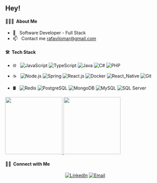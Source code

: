 
## Hey!

#### 👨🏻‍💻 &nbsp;About Me

- 🤔 &nbsp; Software Developer - Full Stack
- 📫 &nbsp; Contact me rafavilomar@gmail.com

#### 🛠 &nbsp;Tech Stack

- 🌐 &nbsp;
  ![JavaScript](https://img.shields.io/badge/-JavaScript-F7DF1E?style=flat&logo=javascript&logoColor=000000)
  ![TypeScript](https://img.shields.io/badge/-TypeScript-3178C6?style=flat&logo=TypeScript&logoColor=ffffff)
  ![Java](https://img.shields.io/badge/-Java-007396?style=flat&logo=Java&logoColor=ffffff)
  ![C#](https://img.shields.io/badge/-C_Sharp-239120?style=flat&logo=C-Sharp&logoColor=fff)
  ![PHP](https://img.shields.io/badge/-PHP-777BB4?style=flat&logo=php&logoColor=ffffff)
  
- ☕ &nbsp;
  ![Node.js](https://img.shields.io/badge/-Node_js-339933?style=flat&logo=node-js&logoColor=fff)
  ![Spring](https://img.shields.io/badge/-Spring_Boot-6DB33F?style=flat&logo=Spring&logoColor=fff)
  ![React.js](https://img.shields.io/badge/-React_js-61DAFB?style=flat&logo=react&logoColor=000000)
  ![Docker](https://img.shields.io/badge/-Docker-2496ED?style=flat&logo=Docker&logoColor=fff)
  ![React_Native](https://img.shields.io/badge/-React_native-61DAFB?style=flat&logo=react&logoColor=000000)
  ![Git](https://img.shields.io/badge/-Git-F05032?style=flat&logo=Git&logoColor=fff)
  
- 🛢 &nbsp;
  ![Redis](https://img.shields.io/badge/-Redis-DC382D?style=flat&logo=Redis&logoColor=fff)
  ![PostgreSQL](https://img.shields.io/badge/-PostgreSQL-4169E1?style=flat&logo=PostgreSQL&logoColor=fff)
  ![MongoDB](https://img.shields.io/badge/-MongoDB-47A248?style=flat&logo=MongoDB&logoColor=fff)
  ![MySQL](https://img.shields.io/badge/-MySQL-4479A1?style=flat&logo=MySQL&logoColor=ffffff)
  ![SQL Server](https://img.shields.io/badge/-Microsoft_SQL_Server-CC2927?style=flat&logo=Microsoft-SQL-Server&logoColor=ffffff)
  
<!-- 
  ![Illustrator](https://img.shields.io/badge/-Illustrator-333333?style=flat&logo=adobe-illustrator)
  ![Photoshop](https://img.shields.io/badge/-Photoshop-333333?style=flat&logo=adobe-photoshop)
  ![InDesign](https://img.shields.io/badge/-InDesign-333333?style=flat&logo=adobe-indesign)-->

<a target="_blank" href="https://github.com/rafavilomar">
  <img height="180em" src="https://github-readme-stats-eight-theta.vercel.app/api?username=rafavilomar&show_icons=true&theme=react&include_all_commits=true&count_private=true" />
  <img height="180em" src="https://github-readme-stats-eight-theta.vercel.app/api/top-langs/?username=rafavilomar&layout=compact&langs_count=8&theme=react" />
</a>

#### 🤝🏻 &nbsp;Connect with Me

<p align="center">
<a target="_blank" href="https://www.linkedin.com/in/rafael-vilomar-165536174/"><img alt="LinkedIn" src="http://img.shields.io/badge/LinkedIn-rafavilomar-black?style=flat-square&logo=LinkedIn&labelColor=0077B5&logoColor=ffffff"></a>
<a target="_blank" href="mailto:rafavilomar@gmail.com"><img alt="Email" src="http://img.shields.io/badge/Gmail-rafavilomar@gmail.com-black?style=flat-square&logo=Gmail&labelColor=D14836&logoColor=ffffff"></a>
</p>

    
<!--
**RafaelVilomar/RafaelVilomar** is a ✨ _special_ ✨ repository because its `README.md` (this file) appears on your GitHub profile.

Here are some ideas to get you started:

- 🔭 I’m currently working on ...
- 🌱 I’m currently learning ...
- 👯 I’m looking to collaborate on ...
- 🤔 I’m looking for help with ...
- 💬 Ask me about ...
- 📫 How to reach me: ...
- 😄 Pronouns: ...
- ⚡ Fun fact: ...
-->
